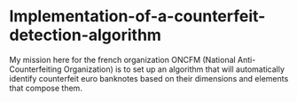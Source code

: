 # Implementation-of-a-counterfeit-detection-algorithm
My mission here for the french organization ONCFM (National Anti-Counterfeiting Organization) is to set up an algorithm that will automatically identify counterfeit euro banknotes based on their dimensions and elements that compose them.
